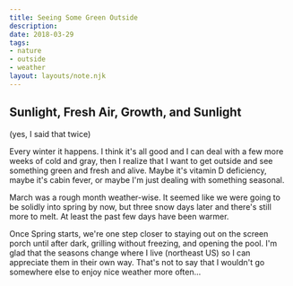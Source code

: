```yaml
---
title: Seeing Some Green Outside
description:
date: 2018-03-29
tags:
- nature
- outside
- weather
layout: layouts/note.njk
---
```


## Sunlight, Fresh Air, Growth, and Sunlight

(yes, I said that twice)

Every winter it happens. I think it's all good and I can deal with a few more weeks of cold and gray, then I realize that I want to get outside and see something green and fresh and alive. Maybe it's vitamin D deficiency, maybe it's cabin fever, or maybe I'm just dealing with something seasonal.

March was a rough month weather-wise. It seemed like we were going to be solidly into spring by now, but three snow days later and there's still more to melt. At least the past few days have been warmer.

Once Spring starts, we're one step closer to staying out on the screen porch until after dark, grilling without freezing, and opening the pool. I'm glad that the seasons change where I live (northeast US) so I can appreciate them in their own way. That's not to say that I wouldn't go somewhere else to enjoy nice weather more often...
